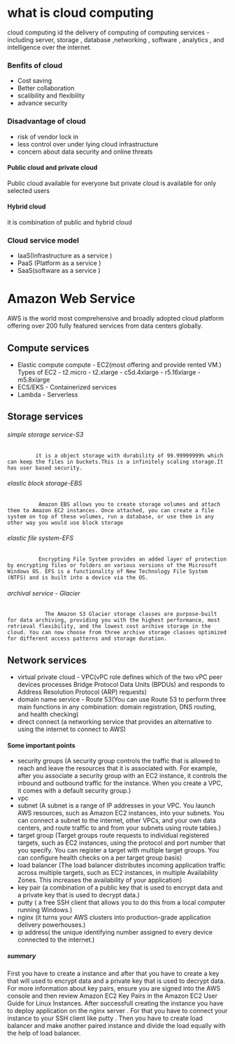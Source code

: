 # what is cloud computing
cloud computing id the delivery of computing of computing services - including server, storage , database ,networking , software , analytics , and intelligence over the internet.
### Benfits of cloud 
- Cost saving
- Better collaboration
- scalibility and flexibility
- advance security
### Disadvantage of cloud 
- risk of vendor lock in
- less control over under lying cloud infrastructure
- concern about data security and online threats
#### Public cloud and private cloud
Public cloud available for everyone but private cloud is available for only selected users 
#### Hybrid cloud 
it is combination of public and hybrid cloud 
### Cloud service model
- IaaS(Infrastructure as a service )
- PaaS (Platform as a service )
- SaaS(software as a service )
# Amazon Web Service 
AWS is the world most comprehensive and broadly adopted cloud platform offering over 200 fully featured services from data centers  globally.
## Compute services 
- Elastic compute compute - EC2(most offering and provide rented VM.)
             Types of EC2
                 - t2.micro
                 - t2.xlarge
                 - c5d.4xlarge
                 - r5.16xlarge
                 - m5.8xlarge
- ECS/EKS - Containerized services
- Lambda - Serverless
## Storage services 
###### simple storage service-S3
             it is a object storage with durability of 99.99999999% which can keep the files in buckets.This is a infinitely scaling storage.It has user based security.
###### elastic block storage-EBS
              Amazon EBS allows you to create storage volumes and attach them to Amazon EC2 instances. Once attached, you can create a file system on top of these volumes, run a database, or use them in any other way you would use block storage
###### elastic file system-EFS
              Encrypting File System provides an added layer of protection by encrypting files or folders on various versions of the Microsoft Windows OS. EFS is a functionality of New Technology File System (NTFS) and is built into a device via the OS.
###### archival service - Glacier
                The Amazon S3 Glacier storage classes are purpose-built for data archiving, providing you with the highest performance, most retrieval flexibility, and the lowest cost archive storage in the cloud. You can now choose from three archive storage classes optimized for different access patterns and storage duration.
## Network services
- virtual private cloud - VPC(vPC role defines which of the two vPC peer devices processes Bridge Protocol Data Units (BPDUs) and responds to Address Resolution Protocol (ARP) requests)
- domain name service - Route 53(You can use Route 53 to perform three main functions in any combination: domain registration, DNS routing, and health checking)
- direct connect (a networking service that provides an alternative to using the internet to connect to AWS)

#### Some important points 
- security groups (A security group controls the traffic that is allowed to reach and leave the resources that it is associated with. For example, after you associate a security group with an EC2 instance, it controls the inbound and outbound traffic for the instance. When you create a VPC, it comes with a default security group.)
- vpc
- subnet (A subnet is a range of IP addresses in your VPC. You launch AWS resources, such as Amazon EC2 instances, into your subnets. You can connect a subnet to the internet, other VPCs, and your own data centers, and route traffic to and from your subnets using route tables.)
- target group (Target groups route requests to individual registered targets, such as EC2 instances, using the protocol and port number that you specify. You can register a target with multiple target groups. You can configure health checks on a per target group basis)
- load balancer (The load balancer distributes incoming application traffic across multiple targets, such as EC2 instances, in multiple Availability Zones. This increases the availability of your application)
- key pair (a combination of a public key that is used to encrypt data and a private key that is used to decrypt data.)
- putty ( a free SSH client that allows you to do this from a local computer running Windows.)
- nginx (it turns your AWS clusters into production-grade application delivery powerhouses.)
- ip address( the unique identifying number assigned to every device connected to the internet.)

##### summary 
   First you have to create a instance and after that you have to create a  key that will used to encrypt data and a private key that is used to decrypt data. For more information about key pairs, ensure you are signed into the AWS console and then review Amazon EC2 Key Pairs in the Amazon EC2 User Guide for Linux Instances. After successfull creating the instance you have to deploy application on the nginx server . For that you have to connect your instance to your SSH client like putty .
   Then you have to create load balancer and make another paired instance and divide the load equally with the help of load balancer.
  
